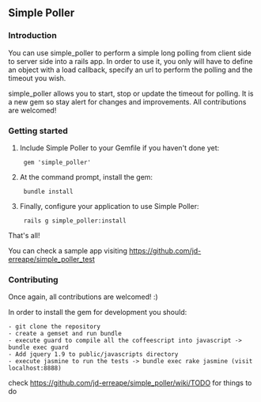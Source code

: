 ## Simple Poller

### Introduction

You can use simple_poller to perform a simple long polling from client side to server side into a rails app.
In order to use it, you only will have to define an object with a load callback, specify an url to perform the polling and the timeout you wish.

simple_poller allows you to start, stop or update the timeout for polling. It is a new gem so stay alert for changes and improvements. All contributions are welcomed!

### Getting started

1. Include Simple Poller to your Gemfile if you haven't done yet:

        gem 'simple_poller'

2. At the command prompt, install the gem:

        bundle install

3. Finally, configure your application to use Simple Poller:

        rails g simple_poller:install

That's all!

You can check a sample app visiting https://github.com/jd-erreape/simple_poller_test

### Contributing

Once again, all contributions are welcomed! :)

In order to install the gem for development you should:

    - git clone the repository
    - create a gemset and run bundle
    - execute guard to compile all the coffeescript into javascript -> bundle exec guard
    - Add jquery 1.9 to public/javascripts directory
    - execute jasmine to run the tests -> bundle exec rake jasmine (visit localhost:8888)

check https://github.com/jd-erreape/simple_poller/wiki/TODO for things to do



